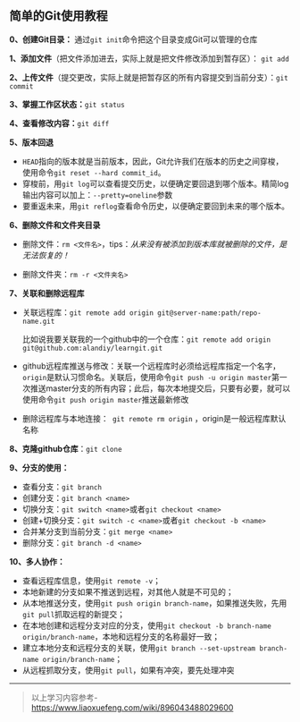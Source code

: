 ## 简单的Git使用教程


**0、创建Git目录：** 通过`git init`命令把这个目录变成Git可以管理的仓库

**1、添加文件**（把文件添加进去，实际上就是把文件修改添加到暂存区）： `git add`

**2、上传文件**（提交更改，实际上就是把暂存区的所有内容提交到当前分支）：`git commit`

**3、掌握工作区状态：**`git status`

**4、查看修改内容：**`git diff`

**5、版本回退**

- `HEAD`指向的版本就是当前版本，因此，Git允许我们在版本的历史之间穿梭，使用命令`git reset --hard commit_id`。
- 穿梭前，用`git log`可以查看提交历史，以便确定要回退到哪个版本。精简log输出内容可以加上：`--pretty=oneline`参数
- 要重返未来，用`git reflog`查看命令历史，以便确定要回到未来的哪个版本。

**6、删除文件和文件夹目录**

- 删除文件：`rm <文件名>`，tips：*从来没有被添加到版本库就被删除的文件，是无法恢复的！*

- 删除文件夹：`rm -r <文件夹名>`

**7、关联和删除远程库**

 - 关联远程库：`git remote add origin git@server-name:path/repo-name.git`

   比如说我要关联我的一个github中的一个仓库：`git remote add origin git@github.com:alandiy/learngit.git`

- github远程库推送与修改：关联一个远程库时必须给远程库指定一个名字，`origin`是默认习惯命名。关联后，使用命令`git push -u origin master`第一次推送master分支的所有内容；此后，每次本地提交后，只要有必要，就可以使用命令`git push origin master`推送最新修改

- 删除远程库与本地连接：` git remote rm origin` ，origin是一般远程库默认名称

**8、克隆github仓库**：`git clone`

**9、分支的使用：**

- 查看分支：`git branch`
- 创建分支：`git branch <name>`
- 切换分支：`git switch <name>`或者`git checkout <name>`
- 创建+切换分支：`git switch -c <name>`或者`git checkout -b <name>`
- 合并某分支到当前分支：`git merge <name>`
- 删除分支：`git branch -d <name>`

**10、多人协作：**

- 查看远程库信息，使用`git remote -v`；
- 本地新建的分支如果不推送到远程，对其他人就是不可见的；
- 从本地推送分支，使用`git push origin branch-name`，如果推送失败，先用`git pull`抓取远程的新提交；
- 在本地创建和远程分支对应的分支，使用`git checkout -b branch-name origin/branch-name`，本地和远程分支的名称最好一致；
- 建立本地分支和远程分支的关联，使用`git branch --set-upstream branch-name origin/branch-name`；
- 从远程抓取分支，使用`git pull`，如果有冲突，要先处理冲突



---

> 以上学习内容参考-https://www.liaoxuefeng.com/wiki/896043488029600
